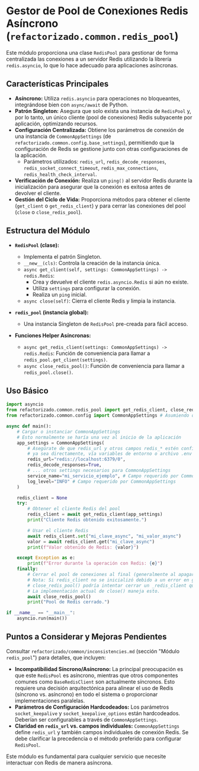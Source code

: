 # Gestor de Pool de Conexiones Redis Asíncrono (`refactorizado.common.redis_pool`)

Este módulo proporciona una clase `RedisPool` para gestionar de forma centralizada las conexiones a un servidor Redis utilizando la librería `redis.asyncio`, lo que lo hace adecuado para aplicaciones asíncronas.

## Características Principales

-   **Asíncrono:** Utiliza `redis.asyncio` para operaciones no bloqueantes, integrándose bien con `async/await` de Python.
-   **Patrón Singleton:** Asegura que solo exista una instancia de `RedisPool` y, por lo tanto, un único cliente (pool de conexiones) Redis subyacente por aplicación, optimizando recursos.
-   **Configuración Centralizada:** Obtiene los parámetros de conexión de una instancia de `CommonAppSettings` (de `refactorizado.common.config.base_settings`), permitiendo que la configuración de Redis se gestione junto con otras configuraciones de la aplicación.
    -   Parámetros utilizados: `redis_url`, `redis_decode_responses`, `redis_socket_connect_timeout`, `redis_max_connections`, `redis_health_check_interval`.
-   **Verificación de Conexión:** Realiza un `ping()` al servidor Redis durante la inicialización para asegurar que la conexión es exitosa antes de devolver el cliente.
-   **Gestión del Ciclo de Vida:** Proporciona métodos para obtener el cliente (`get_client` o `get_redis_client`) y para cerrar las conexiones del pool (`close` o `close_redis_pool`).

## Estructura del Módulo

-   **`RedisPool` (clase):**
    -   Implementa el patrón Singleton.
    -   `__new__(cls)`: Controla la creación de la instancia única.
    -   `async get_client(self, settings: CommonAppSettings) -> redis.Redis`:
        -   Crea y devuelve el cliente `redis.asyncio.Redis` si aún no existe.
        -   Utiliza `settings` para configurar la conexión.
        -   Realiza un `ping` inicial.
    -   `async close(self)`: Cierra el cliente Redis y limpia la instancia.

-   **`redis_pool` (instancia global):**
    -   Una instancia Singleton de `RedisPool` pre-creada para fácil acceso.

-   **Funciones Helper Asíncronas:**
    -   `async get_redis_client(settings: CommonAppSettings) -> redis.Redis`: Función de conveniencia para llamar a `redis_pool.get_client(settings)`.
    -   `async close_redis_pool()`: Función de conveniencia para llamar a `redis_pool.close()`.

## Uso Básico

```python
import asyncio
from refactorizado.common.redis_pool import get_redis_client, close_redis_pool
from refactorizado.common.config import CommonAppSettings # Asumiendo que CommonAppSettings está disponible y configurada

async def main():
    # Cargar o instanciar CommonAppSettings
    # Esto normalmente se haría una vez al inicio de la aplicación
    app_settings = CommonAppSettings(
        # Asegúrate de que redis_url y otros campos redis_* estén configurados,
        # ya sea directamente, vía variables de entorno o archivo .env
        redis_url="redis://localhost:6379/0",
        redis_decode_responses=True,
        # ... otros settings necesarios para CommonAppSettings
        service_name="mi_servicio_ejemplo", # Campo requerido por CommonAppSettings
        log_level="INFO" # Campo requerido por CommonAppSettings
    )

    redis_client = None
    try:
        # Obtener el cliente Redis del pool
        redis_client = await get_redis_client(app_settings)
        print("Cliente Redis obtenido exitosamente.")

        # Usar el cliente Redis
        await redis_client.set("mi_clave_async", "mi_valor_async")
        valor = await redis_client.get("mi_clave_async")
        print(f"Valor obtenido de Redis: {valor}")

    except Exception as e:
        print(f"Error durante la operación con Redis: {e}")
    finally:
        # Cerrar el pool de conexiones al final (generalmente al apagar la aplicación)
        # Nota: Si redis_client no se inicializó debido a un error en get_redis_client,
        # close_redis_pool() podría intentar cerrar un _redis_client que es None.
        # La implementación actual de close() maneja esto.
        await close_redis_pool()
        print("Pool de Redis cerrado.")

if __name__ == "__main__":
    asyncio.run(main())
```

## Puntos a Considerar y Mejoras Pendientes

Consultar `refactorizado/common/inconsistencies.md` (sección "Módulo `redis_pool`") para detalles, que incluyen:

-   **Incompatibilidad Síncrono/Asíncrono:** La principal preocupación es que este `RedisPool` es asíncrono, mientras que otros componentes comunes como `BaseRedisClient` son actualmente síncronos. Esto requiere una decisión arquitectónica para alinear el uso de Redis (síncrono vs. asíncrono) en todo el sistema o proporcionar implementaciones paralelas.
-   **Parámetros de Configuración Hardcodeados:** Los parámetros `socket_keepalive` y `socket_keepalive_options` están hardcodeados. Deberían ser configurables a través de `CommonAppSettings`.
-   **Claridad en `redis_url` vs. campos individuales:** `CommonAppSettings` define `redis_url` y también campos individuales de conexión Redis. Se debe clarificar la precedencia o el método preferido para configurar `RedisPool`.

Este módulo es fundamental para cualquier servicio que necesite interactuar con Redis de manera asíncrona.

